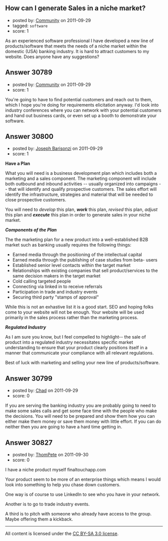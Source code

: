 ## How can I generate Sales in a niche market?

- posted by: [Community](https://stackexchange.com/users/-1/-1-community) on 2011-09-29
- tagged: `software`
- score: 1

As an experienced software professional I have developed a new line of products/software that meets the needs of a niche market within the domestic (USA) banking industry. It is hard to attract customers to my website. Does anyone have any suggestions?


## Answer 30789

- posted by: [Community](https://stackexchange.com/users/-1/-1-community) on 2011-09-29
- score: 1

You're going to have to find potential customers and reach out to them, which I hope you're doing for requirements elicitation anyway. I'd look into industry conferences where you can network with your potential customers and hand out business cards, or even set up a booth to demonstrate your software.


## Answer 30800

- posted by: [Joseph Barisonzi](https://stackexchange.com/users/-1/8791-joseph-barisonzi) on 2011-09-29
- score: 1

**Have a Plan**

What you will need is a business development plan which includes both a marketing and a sales component. The marketing component will include both outbound and inbound activities -- usually organized into campaigns -- that will identify and qualify prospective customers. The sales effort will identify the infrastructure, strategies and material that will be needed to close prospective customers. 

You will need to *develop* this plan, ***work*** this plan, *revised* this plan, *adjust* this plan and ***execute*** this plan in order to generate sales in your niche market. 

***Components of the Plan***

The the marketing plan for a new product into a well-established B2B market such as banking usually requires the following things: 

 - Earned media through the positioning of the intellectual capital
 - Earned media through the publishing of case studies from beta- users
 - Established senior level contacts within the target market
 - Relationships with existing companies that sell product/services to the same decision makers in the target market
 - Cold calling targeted people
 - Connecting via linked in to receive referrals
 - Participation in trade and industry events
 - Securing third party "stamps of approval" 

While this is not an exhastive list it is a good start.  SEO and hoping folks come to your website will not be enough. Your website will be used primarily in the sales process rather than the marketing process. 


***Regulated Industry***

As I am sure you know, but I feel compelled to highlight-- the sale of product into a regulated industry necessitates specific market understanding to ensure that your product clearly positions itself in a manner that communicate your compliance with all relevant regulations.  


Best of luck with marketing and selling your new line of products/software. 



## Answer 30799

- posted by: [Chad](https://stackexchange.com/users/-1/11220-chad) on 2011-09-29
- score: 0

If you are serving the banking industry you are probably going to need to make some sales calls and get some face time with the people who make the decisions.  You will need to be prepared and show them how you can either make them money or save them money with little effort.  If you can do neither then you are going to have a hard time getting in.  


## Answer 30827

- posted by: [ThomPete](https://stackexchange.com/users/-1/1186-thompete) on 2011-09-30
- score: 0

I have a niche product myself finaltouchapp.com

Your product seem to be more of an enterprise things which means I would look into something to help you chase down customers.

One way is of course to use LinkedIn to see who you have in your network.

Another is to go to trade industry events.

A third is to pitch with someone who already have access to the group. Maybe offering them a kickback.



---

All content is licensed under the [CC BY-SA 3.0 license](https://creativecommons.org/licenses/by-sa/3.0/).
